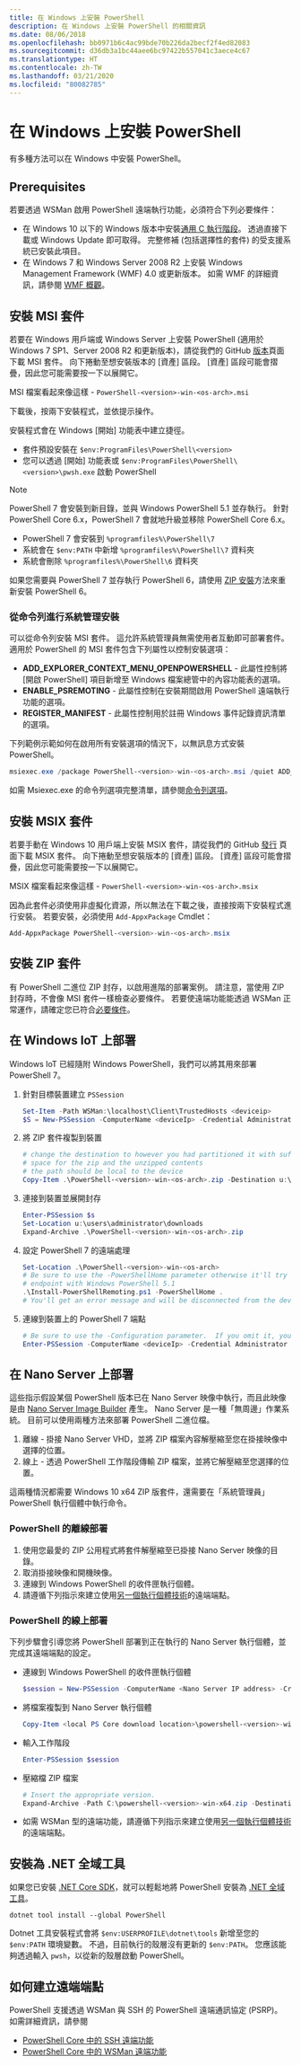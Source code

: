 ```yaml
---
title: 在 Windows 上安裝 PowerShell
description: 在 Windows 上安裝 PowerShell 的相關資訊
ms.date: 08/06/2018
ms.openlocfilehash: bb0971b6c4ac99bde70b226da2becf2f4ed82083
ms.sourcegitcommit: d36db3a1bc44aee6bc97422b557041c3aece4c67
ms.translationtype: HT
ms.contentlocale: zh-TW
ms.lasthandoff: 03/21/2020
ms.locfileid: "80082785"
---
```

# <a name="installing-powershell-on-windows"></a>在 Windows 上安裝 PowerShell

有多種方法可以在 Windows 中安裝 PowerShell。

## <a name="prerequisites"></a>Prerequisites

若要透過 WSMan 啟用 PowerShell 遠端執行功能，必須符合下列必要條件：

- 在 Windows 10 以下的 Windows 版本中安裝[通用 C 執行階段](https://www.microsoft.com/download/details.aspx?id=50410)。 透過直接下載或 Windows Update 即可取得。 完整修補 (包括選擇性的套件) 的受支援系統已安裝此項目。
- 在 Windows 7 和 Windows Server 2008 R2 上安裝 Windows Management Framework (WMF) 4.0 或更新版本。 如需 WMF 的詳細資訊，請參閱 [WMF 概觀](/powershell/scripting/wmf/overview)。

## <a name="installing-the-msi-package"></a><a id="msi" />安裝 MSI 套件

若要在 Windows 用戶端或 Windows Server 上安裝 PowerShell (適用於 Windows 7 SP1、Server 2008 R2 和更新版本)，請從我們的 GitHub [版本][releases]頁面下載 MSI 套件。 向下捲動至想安裝版本的 [資產]  區段。 [資產] 區段可能會摺疊，因此您可能需要按一下以展開它。

MSI 檔案看起來像這樣 - `PowerShell-<version>-win-<os-arch>.msi`

下載後，按兩下安裝程式，並依提示操作。

安裝程式會在 Windows [開始] 功能表中建立捷徑。

- 套件預設安裝在 `$env:ProgramFiles\PowerShell\<version>`
- 您可以透過 [開始] 功能表或 `$env:ProgramFiles\PowerShell\<version>\pwsh.exe` 啟動 PowerShell

> [!NOTE]
> PowerShell 7 會安裝到新目錄，並與 Windows PowerShell 5.1 並存執行。 針對 PowerShell Core 6.x，PowerShell 7 會就地升級並移除 PowerShell Core 6.x。
>
> - PowerShell 7 會安裝到 `%programfiles%\PowerShell\7`
> - 系統會在 `$env:PATH` 中新增 `%programfiles%\PowerShell\7` 資料夾
> - 系統會刪除 `%programfiles%\PowerShell\6` 資料夾
>
> 如果您需要與 PowerShell 7 並存執行 PowerShell 6，請使用 [ZIP 安裝](#zip)方法來重新安裝 PowerShell 6。

### <a name="administrative-install-from-the-command-line"></a>從命令列進行系統管理安裝

可以從命令列安裝 MSI 套件。 這允許系統管理員無需使用者互動即可部署套件。 適用於 PowerShell 的 MSI 套件包含下列屬性以控制安裝選項：

- **ADD_EXPLORER_CONTEXT_MENU_OPENPOWERSHELL** - 此屬性控制將 [開啟 PowerShell]  項目新增至 Windows 檔案總管中的內容功能表的選項。
- **ENABLE_PSREMOTING** - 此屬性控制在安裝期間啟用 PowerShell 遠端執行功能的選項。
- **REGISTER_MANIFEST** - 此屬性控制用於註冊 Windows 事件記錄資訊清單的選項。

下列範例示範如何在啟用所有安裝選項的情況下，以無訊息方式安裝 PowerShell。

```powershell
msiexec.exe /package PowerShell-<version>-win-<os-arch>.msi /quiet ADD_EXPLORER_CONTEXT_MENU_OPENPOWERSHELL=1 ENABLE_PSREMOTING=1 REGISTER_MANIFEST=1
```

如需 Msiexec.exe 的命令列選項完整清單，請參閱[命令列選項](/windows/desktop/Msi/command-line-options)。

## <a name="installing-the-msix-package"></a><a id="msix" />安裝 MSIX 套件

若要手動在 Windows 10 用戶端上安裝 MSIX 套件，請從我們的 GitHub [發行][releases] 頁面下載 MSIX 套件。 向下捲動至想安裝版本的 [資產]  區段。 [資產] 區段可能會摺疊，因此您可能需要按一下以展開它。

MSIX 檔案看起來像這樣 - `PowerShell-<version>-win-<os-arch>.msix`

因為此套件必須使用非虛擬化資源，所以無法在下載之後，直接按兩下安裝程式進行安裝。  若要安裝，必須使用 `Add-AppxPackage` Cmdlet：

```powershell
Add-AppxPackage PowerShell-<version>-win-<os-arch>.msix
```

## <a name="installing-the-zip-package"></a><a id="zip" />安裝 ZIP 套件

有 PowerShell 二進位 ZIP 封存，以啟用進階的部署案例。 請注意，當使用 ZIP 封存時，不會像 MSI 套件一樣檢查必要條件。 若要使遠端功能能透過 WSMan 正常運作，請確定您已符合[必要條件](#prerequisites)。

## <a name="deploying-on-windows-iot"></a>在 Windows IoT 上部署

Windows IoT 已經隨附 Windows PowerShell，我們可以將其用來部署 PowerShell 7。

1. 針對目標裝置建立 `PSSession`

   ```powershell
   Set-Item -Path WSMan:\localhost\Client\TrustedHosts <deviceip>
   $S = New-PSSession -ComputerName <deviceIp> -Credential Administrator
   ```

2. 將 ZIP 套件複製到裝置

   ```powershell
   # change the destination to however you had partitioned it with sufficient
   # space for the zip and the unzipped contents
   # the path should be local to the device
   Copy-Item .\PowerShell-<version>-win-<os-arch>.zip -Destination u:\users\administrator\Downloads -ToSession $s
   ```

3. 連接到裝置並展開封存

   ```powershell
   Enter-PSSession $s
   Set-Location u:\users\administrator\downloads
   Expand-Archive .\PowerShell-<version>-win-<os-arch>.zip
   ```

4. 設定 PowerShell 7 的遠端處理

   ```powershell
   Set-Location .\PowerShell-<version>-win-<os-arch>
   # Be sure to use the -PowerShellHome parameter otherwise it'll try to create a new
   # endpoint with Windows PowerShell 5.1
   .\Install-PowerShellRemoting.ps1 -PowerShellHome .
   # You'll get an error message and will be disconnected from the device because it has to restart WinRM
   ```

5. 連線到裝置上的 PowerShell 7 端點

   ```powershell
   # Be sure to use the -Configuration parameter.  If you omit it, you will connect to Windows PowerShell 5.1
   Enter-PSSession -ComputerName <deviceIp> -Credential Administrator -Configuration powershell.<version>
   ```

## <a name="deploying-on-nano-server"></a>在 Nano Server 上部署

這些指示假設某個 PowerShell 版本已在 Nano Server 映像中執行，而且此映像是由 [Nano Server Image Builder](/windows-server/get-started/deploy-nano-server) 產生。
Nano Server 是一種「無周邊」作業系統。 目前可以使用兩種方法來部署 PowerShell 二進位檔。

1. 離線 - 掛接 Nano Server VHD，並將 ZIP 檔案內容解壓縮至您在掛接映像中選擇的位置。
2. 線上 - 透過 PowerShell 工作階段傳輸 ZIP 檔案，並將它解壓縮至您選擇的位置。

這兩種情況都需要 Windows 10 x64 ZIP 版套件，還需要在「系統管理員」PowerShell 執行個體中執行命令。

### <a name="offline-deployment-of-powershell"></a>PowerShell 的離線部署

1. 使用您最愛的 ZIP 公用程式將套件解壓縮至已掛接 Nano Server 映像的目錄。
2. 取消掛接映像和開機映像。
3. 連線到 Windows PowerShell 的收件匣執行個體。
4. 請遵循下列指示來建立使用[另一個執行個體技術](../learn/remoting/wsman-remoting-in-powershell-core.md#executed-by-another-instance-of-powershell-on-behalf-of-the-instance-that-it-will-register)的遠端端點。

### <a name="online-deployment-of-powershell"></a>PowerShell 的線上部署

下列步驟會引導您將 PowerShell 部署到正在執行的 Nano Server 執行個體，並完成其遠端端點的設定。

- 連線到 Windows PowerShell 的收件匣執行個體

  ```powershell
  $session = New-PSSession -ComputerName <Nano Server IP address> -Credential <An Administrator account on the system>
  ```

- 將檔案複製到 Nano Server 執行個體

  ```powershell
  Copy-Item <local PS Core download location>\powershell-<version>-win-x64.zip c:\ -ToSession $session
  ```

- 輸入工作階段

  ```powershell
  Enter-PSSession $session
  ```

- 壓縮檔 ZIP 檔案

  ```powershell
  # Insert the appropriate version.
  Expand-Archive -Path C:\powershell-<version>-win-x64.zip -DestinationPath "C:\PowerShell_<version>"
  ```

- 如需 WSMan 型的遠端功能，請遵循下列指示來建立使用[另一個執行個體技術](../learn/remoting/WSMan-Remoting-in-PowerShell-Core.md#executed-by-another-instance-of-powershell-on-behalf-of-the-instance-that-it-will-register)的遠端端點。

## <a name="install-as-a-net-global-tool"></a>安裝為 .NET 全域工具

如果您已安裝 [.NET Core SDK](/dotnet/core/sdk)，就可以輕鬆地將 PowerShell 安裝為 [.NET 全域工具](/dotnet/core/tools/global-tools)。

```
dotnet tool install --global PowerShell
```

Dotnet 工具安裝程式會將 `$env:USERPROFILE\dotnet\tools` 新增至您的 `$env:PATH` 環境變數。 不過，目前執行的殼層沒有更新的 `$env:PATH`。 您應該能夠透過輸入 `pwsh`，以從新的殼層啟動 PowerShell。

## <a name="how-to-create-a-remoting-endpoint"></a>如何建立遠端端點

PowerShell 支援透過 WSMan 與 SSH 的 PowerShell 遠端通訊協定 (PSRP)。 如需詳細資訊，請參閱

- [PowerShell Core 中的 SSH 遠端功能][ssh-remoting]
- [PowerShell Core 中的 WSMan 遠端功能][wsman-remoting]

<!-- [download-center]: TODO -->

[releases]: https://github.com/PowerShell/PowerShell/releases
[ssh-remoting]: ../learn/remoting/SSH-Remoting-in-PowerShell-Core.md
[wsman-remoting]: ../learn/remoting/WSMan-Remoting-in-PowerShell-Core.md
[AppVeyor]: https://ci.appveyor.com/project/PowerShell/powershell
